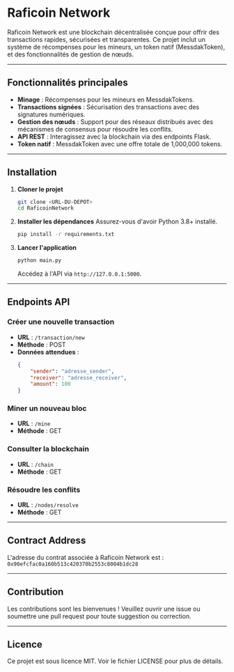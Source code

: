 # Raficoin Network

Raficoin Network est une blockchain décentralisée conçue pour offrir des transactions rapides, sécurisées et transparentes. Ce projet inclut un système de récompenses pour les mineurs, un token natif (MessdakToken), et des fonctionnalités de gestion de nœuds.

---

## Fonctionnalités principales
- **Minage** : Récompenses pour les mineurs en MessdakTokens.
- **Transactions signées** : Sécurisation des transactions avec des signatures numériques.
- **Gestion des nœuds** : Support pour des réseaux distribués avec des mécanismes de consensus pour résoudre les conflits.
- **API REST** : Interagissez avec la blockchain via des endpoints Flask.
- **Token natif** : MessdakToken avec une offre totale de 1,000,000 tokens.

---

## Installation

1. **Cloner le projet**
   ```bash
   git clone <URL-DU-DEPOT>
   cd RaficoinNetwork
   ```

2. **Installer les dépendances**
   Assurez-vous d'avoir Python 3.8+ installé.
   ```bash
   pip install -r requirements.txt
   ```

3. **Lancer l'application**
   ```bash
   python main.py
   ```

   Accédez à l'API via `http://127.0.0.1:5000`.

---

## Endpoints API

### Créer une nouvelle transaction
- **URL** : `/transaction/new`
- **Méthode** : POST
- **Données attendues** :
  ```json
  {
      "sender": "adresse_sender",
      "receiver": "adresse_receiver",
      "amount": 100
  }
  ```

### Miner un nouveau bloc
- **URL** : `/mine`
- **Méthode** : GET

### Consulter la blockchain
- **URL** : `/chain`
- **Méthode** : GET

### Résoudre les conflits
- **URL** : `/nodes/resolve`
- **Méthode** : GET

---

## Contract Address

L'adresse du contrat associée à Raficoin Network est :
`0x90efcfac0a160b513c420370b2553c8004b1dc28`

---

## Contribution

Les contributions sont les bienvenues ! Veuillez ouvrir une issue ou soumettre une pull request pour toute suggestion ou correction.

---

## Licence

Ce projet est sous licence MIT. Voir le fichier LICENSE pour plus de détails.

